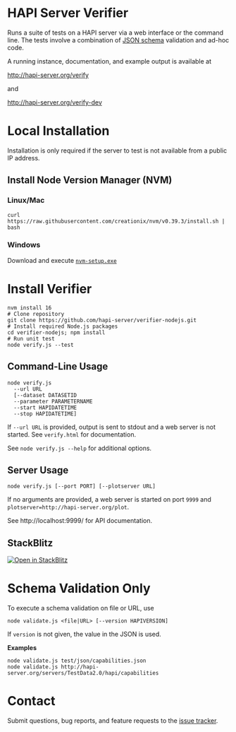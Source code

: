 # HAPI Server Verifier

Runs a suite of tests on a HAPI server via a web interface or the command line. The tests involve a combination of [JSON schema](https://github.com/hapi-server/verifier-nodejs/tree/master/schemas) validation and ad-hoc code.

A running instance, documentation, and example output is available at

http://hapi-server.org/verify

and

http://hapi-server.org/verify-dev

# Local Installation

Installation is only required if the server to test is not available from a public IP address.

## Install Node Version Manager (NVM)

### Linux/Mac

```
curl https://raw.githubusercontent.com/creationix/nvm/v0.39.3/install.sh | bash
```

### Windows

Download and execute [`nvm-setup.exe`](https://github.com/coreybutler/nvm-windows/releases/download/1.2.2/nvm-setup.exe)

# Install Verifier

```
nvm install 16
# Clone repository
git clone https://github.com/hapi-server/verifier-nodejs.git
# Install required Node.js packages
cd verifier-nodejs; npm install
# Run unit test
node verify.js --test
```

## Command-Line Usage

```
node verify.js
  --url URL
  [--dataset DATASETID
  --parameter PARAMETERNAME
  --start HAPIDATETIME
  --stop HAPIDATETIME]
```

If `--url URL` is provided, output is sent to stdout and a web server is not started. See `verify.html` for documentation.

See `node verify.js --help` for additional options.

## Server Usage

```
node verify.js [--port PORT] [--plotserver URL]
```

If no arguments are provided, a web server is started on port `9999` and `plotserver=http://hapi-server.org/plot`.

See http://localhost:9999/ for API documentation.

## StackBlitz

[![Open in StackBlitz](https://developer.stackblitz.com/img/open_in_stackblitz.svg)](https://stackblitz.com/edit/verify-nodejs-dev?file=README.md&file=md!README.md)

# Schema Validation Only

To execute a schema validation on file or URL, use

```
node validate.js <file|URL> [--version HAPIVERSION]
```

If `version` is not given, the value in the JSON is used.

**Examples**

```
node validate.js test/json/capabilities.json
node validate.js http://hapi-server.org/servers/TestData2.0/hapi/capabilities
```

# Contact

Submit questions, bug reports, and feature requests to the [issue tracker](https://github.com/hapi-server/verifier-nodejs/issues).
